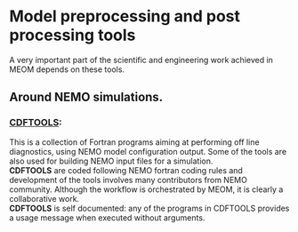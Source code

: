 # Model preprocessing and post processing tools
A very important part of the scientific and engineering work achieved in MEOM depends on these tools. 

## Around NEMO simulations.
### [CDFTOOLS](https://github.com/meom-group/CDFTOOLS):
This is a collection of Fortran programs aiming at performing off line diagnostics, using NEMO model configuration output. Some of the tools are also used for building NEMO
input files for a simulation.   
**CDFTOOLS** are coded following NEMO fortran coding rules and development of the tools involves many contributors from NEMO
community. Although the workflow is orchestrated by MEOM, it is clearly a collaborative work.  
**CDFTOOLS** is self documented: any of the programs in CDFTOOLS provides a usage message when executed without arguments.

